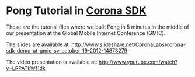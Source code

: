 # Pong Tutorial in [Corona SDK](http://www.coronalabs.com)

These are the tutorial files where we built Pong in 5 minutes in the middle of our presentation at the Global Mobile Internet Conference (GMIC).

The slides are available at: http://www.slideshare.net/CoronaLabs/corona-sdk-demo-at-gmic-sv-october-19-2012-14873279

The video presentation is available at: http://www.youtube.com/watch?v=LRPATkWf1dk
